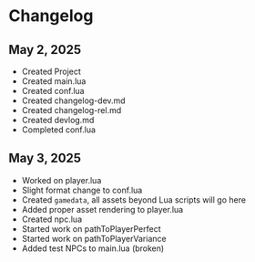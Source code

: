 # Changelog

## May 2, 2025

- Created Project
- Created main.lua
- Created conf.lua
- Created changelog-dev.md
- Created changelog-rel.md
- Created devlog.md
- Completed conf.lua

## May 3, 2025

- Worked on player.lua
- Slight format change to conf.lua
- Created `gamedata`, all assets beyond Lua scripts will go here
- Added proper asset rendering to player.lua
- Created npc.lua
- Started work on pathToPlayerPerfect
- Started work on pathToPlayerVariance
- Added test NPCs to main.lua (broken)